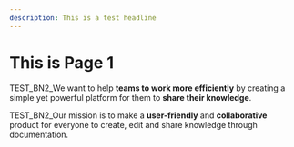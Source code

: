 ```yaml
---
description: This is a test headline
---
```


# This is Page 1

TEST_BN2_We want to help **teams to work more efficiently** by creating a simple yet powerful platform for them to **share their knowledge**.

TEST_BN2_Our mission is to make a **user-friendly** and **collaborative** product for everyone to create, edit and share knowledge through documentation.
